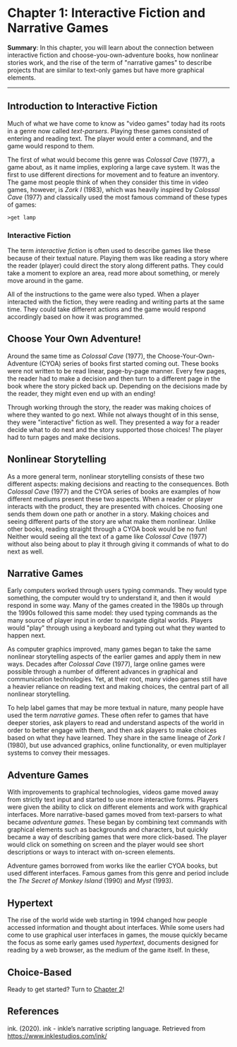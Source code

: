 # Chapter 1: Interactive Fiction and Narrative Games

**Summary**: In this chapter, you will learn about the connection between interactive fiction and choose-you-own-adventure books, how nonlinear stories work, and the rise of the term of "narrative games" to describe projects that are similar to text-only games but have more graphical elements.

---

## Introduction to Interactive Fiction

Much of what we have come to know as "video games" today had its roots in a genre now called *text-parsers*. Playing these games consisted of entering and reading text. The player would enter a command, and the game would respond to them.

The first of what would become this genre was *Colossal Cave* (1977), a game about, as it name implies, exploring a large cave system. It was the first to use different directions for movement and to feature an inventory. The game most people think of when they consider this time in video games, however, is *Zork I* (1983), which was heavily inspired by *Colossal Cave* (1977) and classically used the most famous command of these types of games:

```
>get lamp
```

### Interactive Fiction

The term *interactive fiction* is often used to describe games like these because of their textual nature. Playing them was like reading a story where the reader (player) could direct the story along different paths. They could take a moment to explore an area, read more about something, or merely move around in the game.

All of the instructions to the game were also typed. When a player interacted with the fiction, they were reading and writing parts at the same time. They could take different actions and the game would respond accordingly based on how it was programmed.

## Choose Your Own Adventure!

Around the same time as *Colossal Cave* (1977), the Choose-Your-Own-Adventure (CYOA) series of books first started coming out. These books were not written to be read linear, page-by-page manner. Every few pages, the reader had to make a decision and then turn to a different page in the book where the story picked back up. Depending on the decisions made by the reader, they might even end up with an ending! 

Through working through the story, the reader was making choices of where they wanted to go next. While not always thought of in this sense, they were "interactive" fiction as well. They presented a way for a reader decide what to do next and the story supported those choices! The player had to turn pages and make decisions.

## Nonlinear Storytelling

As a more general term, nonlinear storytelling consists of these two different aspects: making decisions and reacting to the consequences. Both *Colossal Cave* (1977) and the CYOA series of books are examples of how different mediums present these two aspects. When a reader or player interacts with the product, they are presented with choices. Choosing one sends them down one path or another in a story. Making choices and seeing different parts of the story are what make them nonlinear. Unlike other books, reading straight through a CYOA book would be no fun! Neither would seeing all the text of a game like *Colossal Cave* (1977) without also being about to play it through giving it commands of what to do next as well.

## Narrative Games

Early computers worked through users typing commands. They would type something, the computer would try to understand it, and then it would respond in some way. Many of the games created in the 1980s up through the 1990s followed this same model: they used typing commands as the many source of player input in order to navigate digital worlds. Players would "play" through using a keyboard and typing out what they wanted to happen next.

As computer graphics improved, many games began to take the same nonlinear storytelling aspects of the earlier games and apply them in new ways. Decades after *Colossal Cave* (1977), large online games were possible through a number of different advances in graphical and communication technologies. Yet, at their root, many video games still have a heavier reliance on reading text and making choices, the central part of all nonlinear storytelling.

To help label games that may be more textual in nature, many people have used the term *narrative games*. These often refer to games that have deeper stories, ask players to read and understand aspects of the world in order to better engage with them, and then ask players to make choices based on what they have learned. They share in the same lineage of *Zork I* (1980), but use advanced graphics, online functionality, or even multiplayer systems to convey their messages. 

## Adventure Games

With improvements to graphical technologies, videos game moved away from strictly text input and started to use more interactive forms. Players were given the ability to click on different elements and work with graphical interfaces. More narrative-based games moved from text-parsers to what became *adventure games*. These began by combining text commands with graphical elements such as backgrounds and characters, but quickly became a way of describing games that were more click-based. The player would click on something on screen and the player would see short descriptions or ways to interact with on-screen elements.

Adventure games borrowed from works like the earlier CYOA books, but used different interfaces. Famous games from this genre and period include the *The Secret of Monkey Island* (1990) and *Myst* (1993).

## Hypertext

The rise of the world wide web starting in 1994 changed how people accessed information and thought about interfaces. While some users had come to use graphical user interfaces in games, the mouse quickly became the focus as some early games used *hypertext*, documents designed for reading by a web browser, as the medium of the game itself. In these, 

## Choice-Based



Ready to get started? Turn to [Chapter 2](../Chapter2/index.md)!

## References

ink. (2020). ink - inkle’s narrative scripting language. Retrieved from https://www.inklestudios.com/ink/

